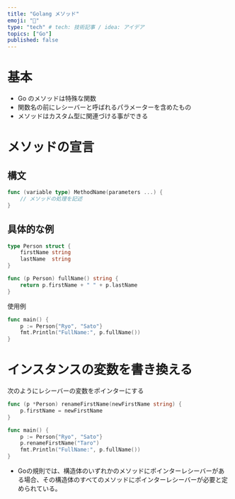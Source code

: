 ```yaml
---
title: "Golang メソッド"
emoji: "🙆"
type: "tech" # tech: 技術記事 / idea: アイデア
topics: ["Go"]
published: false
---
```


# 基本

- Go のメソッドは特殊な関数
- 関数名の前にレシーバーと呼ばれるパラメーターを含めたもの
- メソッドはカスタム型に関連づける事ができる

# メソッドの宣言

## 構文
```go
func (variable type) MethodName(parameters ...) {
    // メソッドの処理を記述
}
```

## 具体的な例

```go
type Person struct {
	firstName string
	lastName  string
}

func (p Person) fullName() string {
	return p.firstName + " " + p.lastName
}

```

使用例
```go
func main() {
	p := Person{"Ryo", "Sato"}
	fmt.Println("FullName:", p.fullName())
}
```


# インスタンスの変数を書き換える

次のようにレシーバーの変数をポインターにする
```go
func (p *Person) renameFirstName(newFirstName string) {
	p.firstName = newFirstName
}
```

```go
func main() {
	p := Person{"Ryo", "Sato"}
	p.renameFirstName("Taro")
	fmt.Println("FullName:", p.fullName())
}
```

- Goの規則では、構造体のいずれかのメソッドにポインターレシーバーがある場合、その構造体のすべてのメソッドにポインターレシーバーが必要と定められている。
